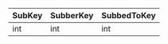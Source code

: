 | SubKey        | SubberKey     | SubbedToKey   | 
| ------------- | ------------- | ------------- |
| int           |    int        | int           | 
